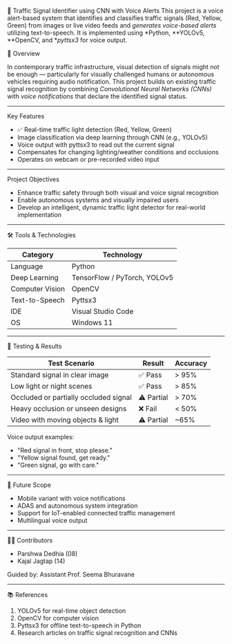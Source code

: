 🚦 Traffic Signal Identifier using CNN with Voice Alerts
This project is a voice alert-based system that identifies and classifies traffic signals (Red, Yellow, Green) from images or live video feeds and *generates voice-based alerts* utilizing text-to-speech. It is implemented using *Python, **YOLOv5, **OpenCV, and **pyttsx3* for voice output.



🧠 Overview

In contemporary traffic infrastructure, visual detection of signals might not be enough — particularly for visually challenged humans or autonomous vehicles requiring audio notification. This project builds on existing traffic signal recognition by combining *Convolutional Neural Networks (CNNs)* with *voice notifications* that declare the identified signal status.

---

Key Features

- ✅ Real-time traffic light detection (Red, Yellow, Green)
-  Image classification via deep learning through CNN (e.g., YOLOv5)
-  Voice output with pyttsx3 to read out the current signal
-  Compensates for changing lighting/weather conditions and occlusions
-  Operates on webcam or pre-recorded video input

---
 Project Objectives

- Enhance traffic safety through both visual and voice signal recognition
- Enable autonomous systems and visually impaired users
- Develop an intelligent, dynamic traffic light detector for real-world implementation

---

🛠 Tools & Technologies


| Category         | Technology                     |
|------------------|--------------------------------|
| Language         | Python                         |
| Deep Learning    | TensorFlow / PyTorch, YOLOv5   |
| Computer Vision  | OpenCV                         |
| Text-to-Speech   | Pyttsx3                        |
| IDE              | Visual Studio Code             |
| OS               | Windows 11                      |

---


🧪 Testing & Results


| Test Scenario                         | Result      | Accuracy   |
|--------------------------------------|-------------|------------|
| Standard signal in clear image       | ✅ Pass     | > 95%      |
| Low light or night scenes        | ✅ Pass     | > 85%      |
| Occluded or partially occluded signal  | ⚠ Partial  | > 70%      |
| Heavy occlusion or unseen designs   | ❌ Fail     | < 50%      |
| Video with moving objects & light    | ⚠ Partial  | ~65%       |

Voice output examples:
- "Red signal in front, stop please."
- "Yellow signal found, get ready."
- "Green signal, go with care."

---

 🚀 Future Scope

-  Mobile variant with voice notifications
-  ADAS and autonomous system integration
-  Support for IoT-enabled connected traffic management
-  Multilingual voice output

---
👨‍💻 Contributors
- Parshwa Dedhia (08)
- Kajal Jagtap (14)

Guided by: Assistant Prof. Seema Bhuravane

---

📚 References

1. YOLOv5 for real-time object detection
2. OpenCV for computer vision
3. Pyttsx3 for offline text-to-speech in Python
4. Research articles on traffic signal recognition and CNNs
